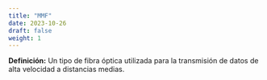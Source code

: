 ```yaml
---
title: "MMF"
date: 2023-10-26
draft: false
weight: 1
---
```


**Definición:** Un tipo de fibra óptica utilizada para la transmisión de datos de alta velocidad a distancias medias.
